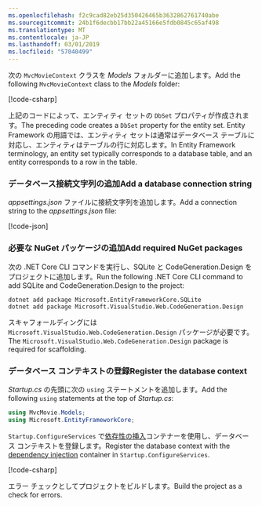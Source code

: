```yaml
---
ms.openlocfilehash: f2c9cad82eb25d350426465b3632862761740abe
ms.sourcegitcommit: 24b1f6decbb17bb22a45166e5fdb0845c65af498
ms.translationtype: MT
ms.contentlocale: ja-JP
ms.lasthandoff: 03/01/2019
ms.locfileid: "57040499"
---
```

<a name="dc"></a>

<span data-ttu-id="ec4dd-101">次の `MvcMovieContext` クラスを *Models* フォルダーに追加します。</span><span class="sxs-lookup"><span data-stu-id="ec4dd-101">Add the following `MvcMovieContext` class to the *Models* folder:</span></span>  

[!code-csharp[](~/tutorials/first-mvc-app/start-mvc/sample/MvcMovie22/Data/MvcMovieContext.cs)]


<span data-ttu-id="ec4dd-102">上記のコードによって、エンティティ セットの `DbSet` プロパティが作成されます。</span><span class="sxs-lookup"><span data-stu-id="ec4dd-102">The preceding code creates a `DbSet` property for the entity set.</span></span> <span data-ttu-id="ec4dd-103">Entity Framework の用語では、エンティティ セットは通常はデータベース テーブルに対応し、エンティティはテーブルの行に対応します。</span><span class="sxs-lookup"><span data-stu-id="ec4dd-103">In Entity Framework terminology, an entity set typically corresponds to a database table, and an entity corresponds to a row in the table.</span></span>

<a name="cs"></a>

### <a name="add-a-database-connection-string"></a><span data-ttu-id="ec4dd-104">データベース接続文字列の追加</span><span class="sxs-lookup"><span data-stu-id="ec4dd-104">Add a database connection string</span></span>

<span data-ttu-id="ec4dd-105">*appsettings.json* ファイルに接続文字列を追加します。</span><span class="sxs-lookup"><span data-stu-id="ec4dd-105">Add a connection string to the *appsettings.json* file:</span></span>

[!code-json[](~/tutorials/razor-pages/razor-pages-start/sample/RazorPagesMovie/appsettings_SQLite.json?highlight=8-10)]

### <a name="add-required-nuget-packages"></a><span data-ttu-id="ec4dd-106">必要な NuGet パッケージの追加</span><span class="sxs-lookup"><span data-stu-id="ec4dd-106">Add required NuGet packages</span></span>

<span data-ttu-id="ec4dd-107">次の .NET Core CLI コマンドを実行し、SQLite と CodeGeneration.Design をプロジェクトに追加します。</span><span class="sxs-lookup"><span data-stu-id="ec4dd-107">Run the following .NET Core CLI command to add SQLite and CodeGeneration.Design  to the project:</span></span>

```console
dotnet add package Microsoft.EntityFrameworkCore.SQLite
dotnet add package Microsoft.VisualStudio.Web.CodeGeneration.Design
```

<span data-ttu-id="ec4dd-108">スキャフォールディングには `Microsoft.VisualStudio.Web.CodeGeneration.Design` パッケージが必要です。</span><span class="sxs-lookup"><span data-stu-id="ec4dd-108">The `Microsoft.VisualStudio.Web.CodeGeneration.Design` package is required for scaffolding.</span></span>

<a name="reg"></a>

### <a name="register-the-database-context"></a><span data-ttu-id="ec4dd-109">データベース コンテキストの登録</span><span class="sxs-lookup"><span data-stu-id="ec4dd-109">Register the database context</span></span>

<span data-ttu-id="ec4dd-110">*Startup.cs* の先頭に次の `using` ステートメントを追加します。</span><span class="sxs-lookup"><span data-stu-id="ec4dd-110">Add the following `using` statements at the top of *Startup.cs*:</span></span>

```csharp
using MvcMovie.Models;
using Microsoft.EntityFrameworkCore;
```

<span data-ttu-id="ec4dd-111">`Startup.ConfigureServices` で[依存性の挿入](xref:fundamentals/dependency-injection)コンテナーを使用し、データベース コンテキストを登録します。</span><span class="sxs-lookup"><span data-stu-id="ec4dd-111">Register the database context with the [dependency injection](xref:fundamentals/dependency-injection) container in `Startup.ConfigureServices`.</span></span>

[!code-csharp[](~/tutorials/first-mvc-app/start-mvc/sample/MvcMovie22/Startup.cs?name=snippet_UseSqlite&highlight=11-12)]

<span data-ttu-id="ec4dd-112">エラー チェックとしてプロジェクトをビルドします。</span><span class="sxs-lookup"><span data-stu-id="ec4dd-112">Build the project as a check for errors.</span></span>